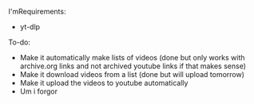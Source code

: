 I'mRequirements:
- yt-dlp

To-do:
- Make it automatically make lists of videos (done but only works with archive.org links and not archived youtube links if that makes sense)
- Make it download videos from a list (done but will upload tomorrow)
- Make it upload the videos to youtube automatically
- Um i forgor
